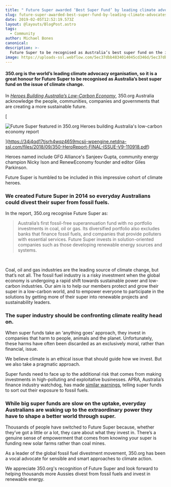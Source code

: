 ```yaml
---
title: " Future Super awarded ‘Best Super Fund’ by leading climate advocates"
slug: future-super-awarded-best-super-fund-by-leading-climate-advocates
date: 2019-02-05T12:52:19.573Z
layout: @layouts/BlogPost.astro
tags:
  - Community
author: Michael Bones
canonical:
description: >-
  Future Super to be recognised as Australia’s best super fund on the issue of climate change by 350.org, the world’s leading climate advocacy organisation.
image: https://uploads-ssl.webflow.com/5ec37dbb4834014045cd346d/5ec37dbc48340172d5cd3e33_Future%20Super%20awarded%20%E2%80%98Best%20Super%20Fund%E2%80%99%20by%20leading%20climate%20advocates.png
---
```


#### 350.org is the world’s leading climate advocacy organisation, so it is a great honour for Future Super to be recognised as Australia’s best super fund on the issue of climate change.

In [_Heroes Building Australia’s Low-Carbon Economy_](https://350.org.au/heroes-building-australias-low-carbon-economy/), 350.org Australia acknowledge the people, communities, companies and governments that are creating a more sustainable future.

[

![Future Super featured in 350.org Heroes building Australia's low-carbon economy report](https://uploads-ssl.webflow.com/5ec37dbb4834014045cd346d/5ec37dbc4834019bcfcd3bd2_350report.jpg)

](https://34j4qd17tjsrh4wqz4659mcsij-wpengine.netdna-ssl.com/files/2018/09/350-HeroReport-FINAL-ISSUE-V9-110918.pdf)

Heroes named include GFG Alliance's Sanjeev Gupta, community energy champion Nicky Ison and RenewEconomy founder and editor Giles Parkinson.

Future Super is humbled to be included in this impressive cohort of climate heroes.

### We created Future Super in 2014 so everyday Australians could divest their super from fossil fuels.

In the report, 350.org recognise Future Super as:

> Australia’s first fossil-free superannuation fund with no portfolio investments in coal, oil or gas. Its diversified portfolio also excludes banks that finance fossil fuels, and companies that provide polluters with essential services. Future Super invests in solution-oriented companies such as those developing renewable energy sources and systems.

‍

Coal, oil and gas industries are the leading source of climate change, but that’s not all. The fossil fuel industry is a risky investment when the global economy is undergoing a rapid shift towards sustainable power and low-carbon industries. Our aim is to help our members protect and grow their super in a low-carbon world, and to empower everyone to participate in the solutions by getting more of their super into renewable projects and sustainability leaders.

### The super industry should be confronting climate reality head on.

When super funds take an ‘anything goes’ approach, they invest in companies that harm to people, animals and the planet. Unfortunately, these harms have often been discarded as an exclusively moral, rather than financial, issue.

We believe climate is an ethical issue that should guide how we invest. But we also take a pragmatic approach.

Super funds need to face up to the additional risk that comes from making investments in high-polluting and exploitative businesses. APRA, Australia’s finance industry watchdog, has made [similar warnings](https://www.smh.com.au/business/banking-and-finance/asic-warns-on-climate-risk-as-heat-turns-on-directors-20180618-p4zm7j.html), telling super funds to sort out their exposure to fossil fuels.

### While big super funds are slow on the uptake, everyday Australians are waking up to the extraordinary power they have to shape a better world through super.

Thousands of people have switched to Future Super because, whether they’ve got a little or a lot, they care about what they invest in. There’s a genuine sense of empowerment that comes from knowing your super is funding new solar farms rather than coal mines.

As a leader of the global fossil fuel divestment movement, 350.org has been a vocal advocate for sensible and smart approaches to climate action.

We appreciate 350.org's recognition of Future Super and look forward to helping thousands more Aussies divest from fossil fuels and invest in renewable energy.
